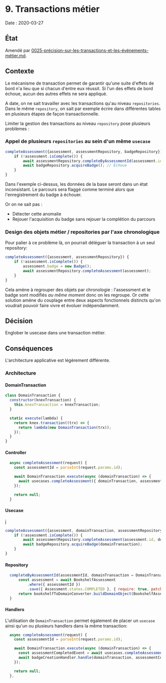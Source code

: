 # 9. Transactions métier

Date : 2020-03-27

## État

Amendé par [0025-précision-sur-les-transactions-et-les-événements-métier.md][0025].

[0025]: ./0025-precisions-sur-les-transactions-et-les-evenements-metier.md

## Contexte

Le mécanisme de transaction permet de garantir qu'une suite d'effets de bord n'a lieu que si chacun d'entre eux réussit.
Si l'un des effets de bord échoue, aucun des autres effets ne sera appliqué.

A date, on ne sait travailler avec les transactions qu'au niveau `repositories`.
Dans le même `repository`, on sait par exemple écrire dans différentes tables en plusieurs étapes de façon transactionnelle.

Limiter la gestion des transactions au niveau `repository` pose plusieurs problèmes :

### Appel de plusieurs `repositories` au sein d'un même `usecase`

```javascript
completeAssessment({assessment, assessmentRepository, badgeRepository}) {
    if (!assessment.isComplete()) {
        await assessmentRepository.completeByAssessmentId(assessment.id); // S'exécute sans problème
        await badgeRepository.acquireBadge(); // Échoue
    }
}
```

Dans l'exemple ci-dessus, les données de la base seront dans un état inconsistant.
Le parcours sera flaggé comme terminé alors que l'enregistrement du badge à échouer.

Or on ne sait pas :
- Détecter cette anomalie
- Rejouer l'acquisition du badge sans rejouer la complétion du parcours

### Design des objets métier / repositories par l'axe chronologique

Pour palier à ce problème là, on pourrait déléguer la transaction à un seul repository:
```javascript
completeAssessment({assessment, assessmentRepository}) {
    if (!assessment.isComplete()) {
        assessment.badge = new Badge();
        await assessmentRepository.completeAssessment(assessment);
    }
}
```
Cela amène à regrouper des objets par chronologie : l'assessment et le badge sont modifiés *au même moment* donc on les regroupe.
Or cette solution amène du couplage entre deux aspects fonctionnels distincts qu'on voudrait pouvoir faire vivre et évoluer indépendamment.

## Décision

Englober le usecase dans une transaction métier.

## Conséquences

L'architecture applicative est légèrement différente.

### Architecture

#### DomainTransaction

```javascript
class DomainTransaction {
  constructor(knexTransaction) {
    this.knexTransaction = knexTransaction;
  }

  static execute(lambda) {
    return knex.transaction((trx) => {
      return lambda(new DomainTransaction(trx));
    });
  }
}
```

#### Controller

```javascript
  async completeAssessment(request) {
    const assessmentId = parseInt(request.params.id);

    await DomainTransaction.execute(async (domainTransaction) => {
      await usecases.completeAssessment({ domainTransaction, assessmentId });
    });

    return null;
  }
```

#### Usecase
j
```javascript
completeAssessment({assessment, domainTransaction, assessmentRepository, badgeRepository}) {
    if (!assessment.isComplete()) {
        await assessmentRepository.completeAssessment(assessment.id, domainTransaction);
        await badgeRepository.acquireBadge(domainTransaction);
    }
}
```

#### Repository

```javascript
  completeByAssessmentId(assessmentId, domainTransaction = DomainTransaction.emptyTransaction()) {
      const assessment = await BookshelfAssessment
          .where({ assessmentId })
          .save({ Assessment.states.COMPLETED }, { require: true, patch: true, transacting: domainTransaction.knexTransaction });
      return bookshelfToDomainConverter.buildDomainObject(BookshelfAssessment, assessment);
  }
```

#### Handlers

L'utilisation de `DomainTransaction` permet également de placer un `usecase` ainsi qu'un ou plusieurs handlers dans la même transaction:

```javascript
  async completeAssessment(request) {
    const assessmentId = parseInt(request.params.id);

    await DomainTransaction.execute(async (domainTransaction) => {
      const assessmentCompletedEvent = await usecases.completeAssessment({ domainTransaction, assessmentId });
      await badgeCreationHandler.handle(domainTransaction, assessmentCompletedEvent);
    });

    return null;
  },
```
